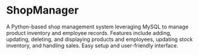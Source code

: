 # ShopManager
A Python-based shop management system leveraging MySQL to manage product inventory and employee records. Features include adding, updating, deleting, and displaying products and employees, updating stock inventory, and handling sales. Easy setup and user-friendly interface.
